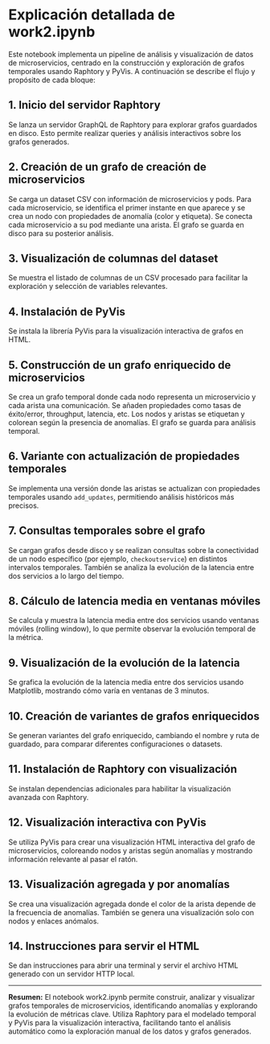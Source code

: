 # Explicación detallada de work2.ipynb

Este notebook implementa un pipeline de análisis y visualización de datos de microservicios, centrado en la construcción y exploración de grafos temporales usando Raphtory y PyVis. A continuación se describe el flujo y propósito de cada bloque:

## 1. Inicio del servidor Raphtory
Se lanza un servidor GraphQL de Raphtory para explorar grafos guardados en disco. Esto permite realizar queries y análisis interactivos sobre los grafos generados.

## 2. Creación de un grafo de creación de microservicios
Se carga un dataset CSV con información de microservicios y pods. Para cada microservicio, se identifica el primer instante en que aparece y se crea un nodo con propiedades de anomalía (color y etiqueta). Se conecta cada microservicio a su pod mediante una arista. El grafo se guarda en disco para su posterior análisis.

## 3. Visualización de columnas del dataset
Se muestra el listado de columnas de un CSV procesado para facilitar la exploración y selección de variables relevantes.

## 4. Instalación de PyVis
Se instala la librería PyVis para la visualización interactiva de grafos en HTML.

## 5. Construcción de un grafo enriquecido de microservicios
Se crea un grafo temporal donde cada nodo representa un microservicio y cada arista una comunicación. Se añaden propiedades como tasas de éxito/error, throughput, latencia, etc. Los nodos y aristas se etiquetan y colorean según la presencia de anomalías. El grafo se guarda para análisis temporal.

## 6. Variante con actualización de propiedades temporales
Se implementa una versión donde las aristas se actualizan con propiedades temporales usando `add_updates`, permitiendo análisis históricos más precisos.

## 7. Consultas temporales sobre el grafo
Se cargan grafos desde disco y se realizan consultas sobre la conectividad de un nodo específico (por ejemplo, `checkoutservice`) en distintos intervalos temporales. También se analiza la evolución de la latencia entre dos servicios a lo largo del tiempo.

## 8. Cálculo de latencia media en ventanas móviles
Se calcula y muestra la latencia media entre dos servicios usando ventanas móviles (rolling window), lo que permite observar la evolución temporal de la métrica.

## 9. Visualización de la evolución de la latencia
Se grafica la evolución de la latencia media entre dos servicios usando Matplotlib, mostrando cómo varía en ventanas de 3 minutos.

## 10. Creación de variantes de grafos enriquecidos
Se generan variantes del grafo enriquecido, cambiando el nombre y ruta de guardado, para comparar diferentes configuraciones o datasets.

## 11. Instalación de Raphtory con visualización
Se instalan dependencias adicionales para habilitar la visualización avanzada con Raphtory.

## 12. Visualización interactiva con PyVis
Se utiliza PyVis para crear una visualización HTML interactiva del grafo de microservicios, coloreando nodos y aristas según anomalías y mostrando información relevante al pasar el ratón.

## 13. Visualización agregada y por anomalías
Se crea una visualización agregada donde el color de la arista depende de la frecuencia de anomalías. También se genera una visualización solo con nodos y enlaces anómalos.

## 14. Instrucciones para servir el HTML
Se dan instrucciones para abrir una terminal y servir el archivo HTML generado con un servidor HTTP local.

---

**Resumen:**
El notebook work2.ipynb permite construir, analizar y visualizar grafos temporales de microservicios, identificando anomalías y explorando la evolución de métricas clave. Utiliza Raphtory para el modelado temporal y PyVis para la visualización interactiva, facilitando tanto el análisis automático como la exploración manual de los datos y grafos generados.